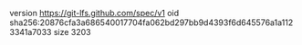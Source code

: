 version https://git-lfs.github.com/spec/v1
oid sha256:20876cfa3a686540017704fa062bd297bb9d4393f6d645576a1a1123341a7033
size 3203
